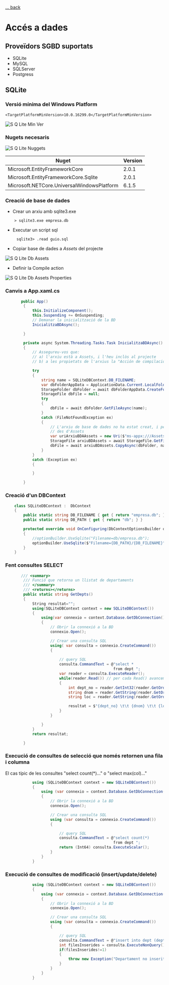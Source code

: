 [ ... back  ](../README.md)

# Accés a dades

## Proveïdors SGBD suportats

* SQLite
* MySQL
* SQLServer
* Postgress

## SQLite

### Versió mínima del Windows Platform
    <TargetPlatformMinVersion>10.0.16299.0</TargetPlatformMinVersion>

![S Q Lite Min Ver](images/SQLite_min_ver.png)

### Nugets necesaris
![S Q Lite Nuggets](images/SQLite_nuggets.png)

| Nuget | Version |
|-----------|-------|
| Microsoft.EntityFrameworkCore | 2.0.1 |
| Microsoft.EntityFrameworkCore.Sqlite|2.0.1|
| Microsoft.NETCore.UniversalWindowsPlatform|6.1.5|

### Creació de base de dades
* Crear un arxiu amb sqlite3.exe
```
	> sqlite3.exe empresa.db
```
* Executar un script sql
```
	 sqlite3> .read guio.sql
```

* Copiar base de dades a _Assets_ del projecte

![S Q Lite Db Assets](images/SQLite_db_assets.png)

* Definir la Compile action

![S Q Lite Db Assets Properties](images/SQLite_db_assets_properties.png)

### Canvis a App.xaml.cs
```c#
       public App()
        {
            this.InitializeComponent();
            this.Suspending += OnSuspending;
            // Demanar la inicialització de la BD
            InicialitzaBDAsync();

        }

        private async System.Threading.Tasks.Task InicialitzaBDAsync()
        {
            // Assegureu-vos que:
            // a) l'arxiu està a Assets, i l'heu inclòs al projecte
            // b) a les propietats de l'arxius la "Acción de compilación" és "Contenido"

            try
            {
                string name = SQLiteDBContext.DB_FILENAME;
                var dbFolderAppData = ApplicationData.Current.LocalFolder;
                StorageFolder dbFolder = await dbFolderAppData.CreateFolderAsync(SQLiteDBContext.DB_PATH, CreationCollisionOption.OpenIfExists);
                StorageFile dbFile = null;
                try
                {
                    dbFile = await dbFolder.GetFileAsync(name);
                }
                catch (FileNotFoundException ex)
                {
                    // L'arxiu de base de dades no ha estat creat, i per tant cal copiar-lo
                    // des d'Assets
                    var uriArxiuBDAAssets = new Uri($"ms-appx:///Assets/{SQLiteDBContext.DB_PATH}/{name}");
                    StorageFile arxiuBDAssets = await StorageFile.GetFileFromApplicationUriAsync(uriArxiuBDAAssets);
                    dbFile = await arxiuBDAssets.CopyAsync(dbFolder, name, NameCollisionOption.FailIfExists);
                }
            }
            catch (Exception ex)
            {

            }

        }

```

### Creació d'un DBContext

```c#
    class SQLiteDBContext :  DbContext 
    {
        public static string DB_FILENAME { get { return "empresa.db"; } }
        public static string DB_PATH { get { return "db"; } }

        protected override void OnConfiguring(DbContextOptionsBuilder optionBuilder)
        {
            //optionBuilder.UseSqlite("Filename=db/empresa.db");
            optionBuilder.UseSqlite($"Filename={DB_PATH}/{DB_FILENAME}");
        }
    }
```

### Fent consultes SELECT

```c#
       /// <summary>
        /// Funció que retorna un llistat de departaments
        /// </summary>
        /// <returns></returns>
        public static string GetDepts()
        {
            String resultat="";
            using(SQLiteDBContext context = new SQLiteDBContext())
            {
                using(var connexio = context.Database.GetDbConnection()) // <== NOTA IMPORTANT: requereix ==>using Microsoft.EntityFrameworkCore;
                {
                    // Obrir la connexió a la BD
                    connexio.Open();

                    // Crear una consulta SQL
                    using( var consulta = connexio.CreateCommand())
                    {
                        
                        // query SQL
                        consulta.CommandText = @"select *  
                                                from dept ";
                        var reader = consulta.ExecuteReader();
                        while(reader.Read()) // per cada Read() avancem una fila en els resultats de la consulta.
                        {
                            int dept_no = reader.GetInt32(reader.GetOrdinal("DEPT_NO"));
                            string dnom = reader.GetString(reader.GetOrdinal("DNOM"));
                            string loc = reader.GetString(reader.GetOrdinal("LOC"));

                            resultat = $"{dept_no} \t\t {dnom} \t\t {loc} \n";
                        }
                    }

                }
            }
            return resultat;

        }
```

### Execució de consultes de selecció que només retornen una fila i columna
El cas típic de les consultes "select count(*)..." o "select max(col)..."

```c#
            using (SQLiteDBContext context = new SQLiteDBContext())
            {
                using (var connexio = context.Database.GetDbConnection()) // <== NOTA IMPORTANT: requereix ==>using Microsoft.EntityFrameworkCore;
                {
                    // Obrir la connexió a la BD
                    connexio.Open();

                    // Crear una consulta SQL
                    using (var consulta = connexio.CreateCommand())
                    {

                        // query SQL
                        consulta.CommandText = @"select count(*)  
                                                from dept ";
                        return (Int64) consulta.ExecuteScalar();
                    }
                }
            }

```


### Execució de consultes de modificació (insert/update/delete)

```c#
            using (SQLiteDBContext context = new SQLiteDBContext())
            {
                using (var connexio = context.Database.GetDbConnection()) // <== NOTA IMPORTANT: requereix ==>using Microsoft.EntityFrameworkCore;
                {
                    // Obrir la connexió a la BD
                    connexio.Open();

                    // Crear una consulta SQL
                    using (var consulta = connexio.CreateCommand())
                    {

                        // query SQL
                        consulta.CommandText = @"insert into dept (dept_no, dnom, loc) values ( 50, 'Finances','Tarragona') ";
                        int filesInserides = consulta.ExecuteNonQuery();
                        if(filesInserides!=1)
                        {
                            throw new Exception("Departament no inserit");
                        }
                    }
                }
            }
```